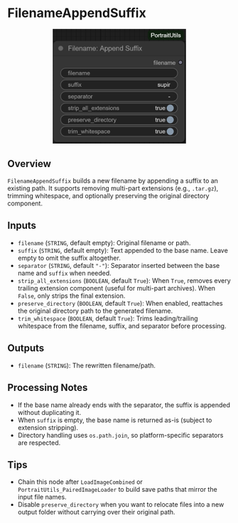 # FilenameAppendSuffix
<div align="center"><img src="screenshots/filename_append_suffix.png" alt="Screenshot" width="300" /></div>


## Overview
`FilenameAppendSuffix` builds a new filename by appending a suffix to an existing path. It supports removing multi-part extensions (e.g., `.tar.gz`), trimming whitespace, and optionally preserving the original directory component.

## Inputs
- `filename` (`STRING`, default empty): Original filename or path.
- `suffix` (`STRING`, default empty): Text appended to the base name. Leave empty to omit the suffix altogether.
- `separator` (`STRING`, default `"-"`): Separator inserted between the base name and `suffix` when needed.
- `strip_all_extensions` (`BOOLEAN`, default `True`): When `True`, removes every trailing extension component (useful for multi-part archives). When `False`, only strips the final extension.
- `preserve_directory` (`BOOLEAN`, default `True`): When enabled, reattaches the original directory path to the generated filename.
- `trim_whitespace` (`BOOLEAN`, default `True`): Trims leading/trailing whitespace from the filename, suffix, and separator before processing.

## Outputs
- `filename` (`STRING`): The rewritten filename/path.

## Processing Notes
- If the base name already ends with the separator, the suffix is appended without duplicating it.
- When `suffix` is empty, the base name is returned as-is (subject to extension stripping).
- Directory handling uses `os.path.join`, so platform-specific separators are respected.

## Tips
- Chain this node after `LoadImageCombined` or `PortraitUtils_PairedImageLoader` to build save paths that mirror the input file names.
- Disable `preserve_directory` when you want to relocate files into a new output folder without carrying over their original path.
